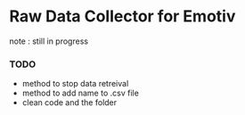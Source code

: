 # Raw  Data Collector for Emotiv 

note : still in progress

### TODO

- method to stop data retreival
- method to add name to .csv file
- clean code and the folder
